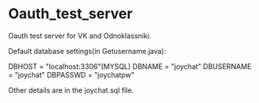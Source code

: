 Oauth_test_server
=================

Oauth test server for VK and Odnoklassniki.

Default database settings(in Getusername.java):

DBHOST = "localhost:3306"(MYSQL)
DBNAME = "joychat"
DBUSERNAME = "joychat"
DBPASSWD = "joychatpw"

Other details are in the joychat.sql file.